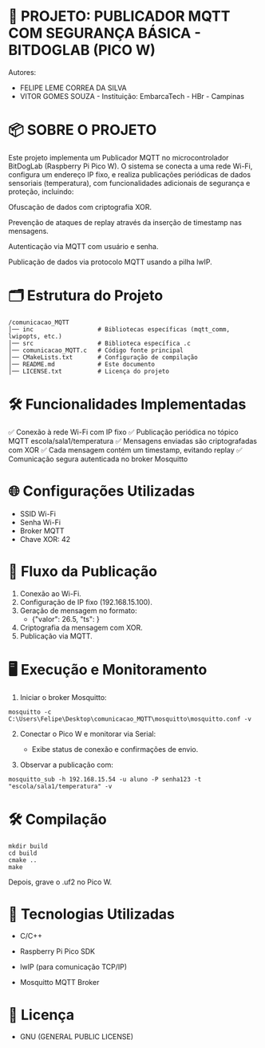 # 📄 PROJETO: PUBLICADOR MQTT COM SEGURANÇA BÁSICA - BITDOGLAB (PICO W)

Autores: 
- FELIPE LEME CORREA DA SILVA
- VITOR GOMES SOUZA -
Instituição: EmbarcaTech - HBr - Campinas

# 📦 SOBRE O PROJETO

Este projeto implementa um Publicador MQTT no microcontrolador BitDogLab (Raspberry Pi Pico W). O sistema se conecta a uma rede Wi-Fi, configura um endereço IP fixo, e realiza publicações periódicas de dados sensoriais (temperatura), com funcionalidades adicionais de segurança e proteção, incluindo:

Ofuscação de dados com criptografia XOR.

Prevenção de ataques de replay através da inserção de timestamp nas mensagens.

Autenticação via MQTT com usuário e senha.

Publicação de dados via protocolo MQTT usando a pilha lwIP.

# 🗂️ Estrutura do Projeto

```
/comunicacao_MQTT
│── inc                  # Bibliotecas específicas (mqtt_comm, lwipopts, etc.)
│── src                  # Biblioteca específica .c
│── comunicacao_MQTT.c   # Código fonte principal
│── CMakeLists.txt       # Configuração de compilação
│── README.md            # Este documento
│── LICENSE.txt          # Licença do projeto
``` 

# 🛠️ Funcionalidades Implementadas

✅ Conexão à rede Wi-Fi com IP fixo
✅ Publicação periódica no tópico MQTT escola/sala1/temperatura
✅ Mensagens enviadas são criptografadas com XOR
✅ Cada mensagem contém um timestamp, evitando replay
✅ Comunicação segura autenticada no broker Mosquitto

# 🌐 Configurações Utilizadas

- SSID Wi-Fi
- Senha Wi-Fi
- Broker MQTT
- Chave XOR: 42

# 🔗 Fluxo da Publicação

1. Conexão ao Wi-Fi.
2. Configuração de IP fixo (192.168.15.100).
3. Geração de mensagem no formato:
    - {"valor": 26.5, "ts": <timestamp>}
4. Criptografia da mensagem com XOR.
5. Publicação via MQTT.

# 🖥️ Execução e Monitoramento

1. Iniciar o broker Mosquitto:
```
mosquitto -c C:\Users\Felipe\Desktop\comunicacao_MQTT\mosquitto\mosquitto.conf -v
```

2. Conectar o Pico W e monitorar via Serial:

    - Exibe status de conexão e confirmações de envio.

3. Observar a publicação com:
```
mosquitto_sub -h 192.168.15.54 -u aluno -P senha123 -t "escola/sala1/temperatura" -v
```

# 🛠️ Compilação

```
mkdir build
cd build
cmake ..
make
```

Depois, grave o .uf2 no Pico W.

# 📌 Tecnologias Utilizadas

- C/C++

- Raspberry Pi Pico SDK

- lwIP (para comunicação TCP/IP)

- Mosquitto MQTT Broker

# 📜 Licença

- GNU (GENERAL PUBLIC LICENSE) 
